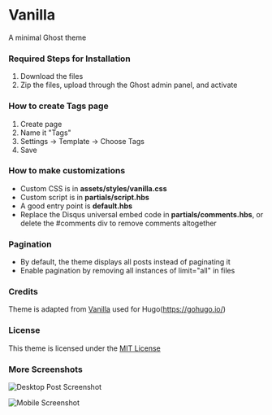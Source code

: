 # Vanilla

A minimal Ghost theme

### Required Steps for Installation

1. Download the files   
2. Zip the files, upload through the Ghost admin panel, and activate

### How to create Tags page

1. Create page
2. Name it "Tags"
3. Settings -> Template -> Choose Tags
4. Save

### How to make customizations

* Custom CSS is in **assets/styles/vanilla.css**
* Custom script is in **partials/script.hbs**
* A good entry point is **default.hbs**
* Replace the Disqus universal embed code in **partials/comments.hbs**, or delete the #comments div to remove comments altogether

### Pagination

* By default, the theme displays all posts instead of paginating it
* Enable pagination by removing all instances of limit="all" in files

### Credits

Theme is adapted from [Vanilla](https://github.com/zwbetz-gh/vanilla-bootstrap-hugo-theme) used for Hugo(https://gohugo.io/)

### License

This theme is licensed under the [MIT License](https://github.com/kathyqian/crisp/blob/master/license.txt)

### More Screenshots

![Desktop Post Screenshot](https://raw.githubusercontent.com/tungnk1993/vanilla/master/assets/screenshot-desktop.PNG)

![Mobile Screenshot](https://raw.githubusercontent.com/tungnk1993/vanilla/master/assets/screenshot-mobile.PNG)
